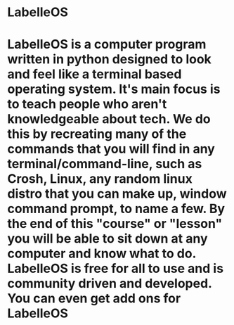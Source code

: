 # LabelleOS
# LabelleOS is a computer program written in python designed to look and feel like a terminal based operating system. It's main focus is to teach people who aren't knowledgeable about tech. We do this by recreating many of the commands that you will find in any terminal/command-line, such as Crosh, Linux, any random linux distro that you can make up, window command prompt, to name a few. By the end of this "course" or "lesson" you will be able to sit down at any computer and know what to do. LabelleOS is free for all to use and is community driven and developed. You can even get add ons for LabelleOS 
